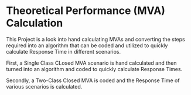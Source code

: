 # Theoretical Performance (MVA) Calculation

This Project is a look into hand calculating MVAs and converting the steps required into an algorithm that can be coded and utilized to quickly calculate Response Time in different scenarios.

First, a Single Class CLosed MVA scenario is hand calculated and then turned into an algorithm and coded to quickly calculate Response Times.

Secondly, a Two-Class Closed MVA is coded and the Response Time of various scenarios is calculated.

